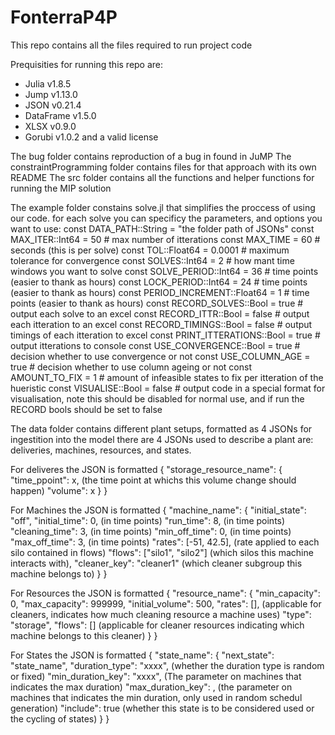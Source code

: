 # FonterraP4P
This repo contains all the files required to run project code

Prequisities for running this repo are:
- Julia v1.8.5
- Jump v1.13.0
- JSON v0.21.4
- DataFrame v1.5.0
- XLSX v0.9.0
- Gorubi v1.0.2 and a valid license 

The bug folder contains reproduction of a bug in found in JuMP
The constraintProgramming folder contains files for that approach with its own README
The src folder contains all the functions and helper functions for running the MIP solution

The example folder constains solve.jl that simplifies the proccess of using our code.
for each solve you can specificy the parameters, and options you want to use:
const DATA_PATH::String = "the folder path of JSONs"
const MAX_ITER::Int64 =  50 # max number of itterations
const MAX_TIME = 60 # seconds (this is per solve)
const TOL::Float64 = 0.0001 # maximum tolerance for convergence 
const SOLVES::Int64 = 2 # how mant time windows you want to solve
const SOLVE_PERIOD::Int64 = 36 # time points (easier to thank as hours)
const LOCK_PERIOD::Int64 = 24 # time points (easier to thank as hours)
const PERIOD_INCREMENT::Float64 = 1 # time points (easier to thank as hours)
const RECORD_SOLVES::Bool = true # output each solve to an excel 
const RECORD_ITTR::Bool = false # output each itteration to an excel
const RECORD_TIMINGS::Bool = false # output timings of each itteration to excel
const PRINT_ITTERATIONS::Bool = true # output itterations to console 
const USE_CONVERGENCE::Bool = true # decision whether to use convergence or not
const USE_COLUMN_AGE = true # decision whether to use column ageing or not
const AMOUNT_TO_FIX = 1  # amount of infeasible states to fix per itteration of the hueristic
const VISUALISE::Bool = false # output code in a special format for visualisation, note this should be disabled for normal use, and if run the RECORD bools should be set to false



The data folder contains different plant setups, formatted as 4 JSONs for ingestition into the model
there are 4 JSONs used to describe a plant are: deliveries, machines, resources, and states.

For deliveres the JSON is formatted
{
  "storage_resource_name": {
    "time_ppoint": x, (the time point at whichs this volume change should happen)
    "volume": x
  }
}

For Machines the JSON is formatted
{
  "machine_name": {
    "initial_state": "off",
    "initial_time": 0, (in time points)
    "run_time": 8, (in time points)
    "cleaning_time": 3, (in time points)
    "min_off_time": 0, (in time points)
    "max_off_time": 3, (in time points)
    "rates": [-51, 42.5], (rate applied to each silo contained in flows)
    "flows": ["silo1", "silo2"] (which silos this machine interacts with),
    "cleaner_key": "cleaner1" (which cleaner subgroup this machine belongs to)
  }
}

For Resources the JSON is formatted
{
  "resource_name": {
    "min_capacity": 0,
    "max_capacity": 999999,
    "initial_volume": 500,
    "rates": [], (applicable for cleaners, indicates how much cleaning resource a machine uses)
    "type": "storage",
    "flows": [] (applicable for cleaner resources indicating which machine belongs to this cleaner)
  }
}

For States the JSON is formatted
{
  "state_name": {
    "next_state": "state_name",
    "duration_type": "xxxx", (whether the duration type is random or fixed)
    "min_duration_key": "xxxx", (The parameter on machines that indicates the max duration)
    "max_duration_key": , (the parameter on machines that indicates the min duration, only used in random schedul generation)
    "include": true (whether this state is to be considered used or the cycling of states)
  }
}